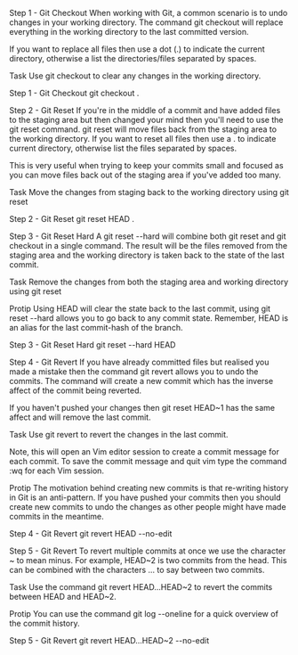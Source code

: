 Step 1 - Git Checkout
When working with Git, a common scenario is to undo changes in your working directory. The command git checkout will replace everything in the working directory to the last committed version.

If you want to replace all files then use a dot (.) to indicate the current directory, otherwise a list the directories/files separated by spaces.

Task
Use git checkout to clear any changes in the working directory.

Step 1 - Git Checkout
git checkout .


Step 2 - Git Reset
If you're in the middle of a commit and have added files to the staging area but then changed your mind then you'll need to use the git reset command. git reset will move files back from the staging area to the working directory. If you want to reset all files then use a . to indicate current directory, otherwise list the files separated by spaces.

This is very useful when trying to keep your commits small and focused as you can move files back out of the staging area if you've added too many.

Task
Move the changes from staging back to the working directory using git reset


Step 2 - Git Reset
git reset HEAD .

Step 3 - Git Reset Hard
A git reset --hard will combine both git reset and git checkout in a single command. The result will be the files removed from the staging area and the working directory is taken back to the state of the last commit.

Task
Remove the changes from both the staging area and working directory using git reset

Protip
Using HEAD will clear the state back to the last commit, using git reset --hard <commit-hash> allows you to go back to any commit state. Remember, HEAD is an alias for the last commit-hash of the branch.

Step 3 - Git Reset Hard
git reset --hard HEAD

Step 4 - Git Revert
If you have already committed files but realised you made a mistake then the command git revert allows you to undo the commits. The command will create a new commit which has the inverse affect of the commit being reverted.

If you haven't pushed your changes then git reset HEAD~1 has the same affect and will remove the last commit.

Task
Use git revert to revert the changes in the last commit.

Note, this will open an Vim editor session to create a commit message for each commit. To save the commit message and quit vim type the command :wq for each Vim session.

Protip
The motivation behind creating new commits is that re-writing history in Git is an anti-pattern. If you have pushed your commits then you should create new commits to undo the changes as other people might have made commits in the meantime.

Step 4 - Git Revert
git revert HEAD --no-edit

Step 5 - Git Revert
To revert multiple commits at once we use the character ~ to mean minus. For example, HEAD~2 is two commits from the head. This can be combined with the characters ... to say between two commits.

Task
Use the command git revert HEAD...HEAD~2 to revert the commits between HEAD and HEAD~2.

Protip
You can use the command git log --oneline for a quick overview of the commit history.

Step 5 - Git Revert
git revert HEAD...HEAD~2 --no-edit


